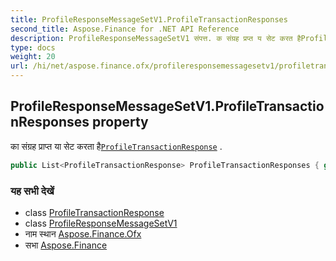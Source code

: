 ```yaml
---
title: ProfileResponseMessageSetV1.ProfileTransactionResponses
second_title: Aspose.Finance for .NET API Reference
description: ProfileResponseMessageSetV1 संपत्त. क संग्रह प्रप्त य सेट करत हैProfileTransactionResponse .
type: docs
weight: 20
url: /hi/net/aspose.finance.ofx/profileresponsemessagesetv1/profiletransactionresponses/
---
```

## ProfileResponseMessageSetV1.ProfileTransactionResponses property

का संग्रह प्राप्त या सेट करता है[`ProfileTransactionResponse`](../../../aspose.finance.ofx.profile/profiletransactionresponse/) .

```csharp
public List<ProfileTransactionResponse> ProfileTransactionResponses { get; set; }
```

### यह सभी देखें

* class [ProfileTransactionResponse](../../../aspose.finance.ofx.profile/profiletransactionresponse/)
* class [ProfileResponseMessageSetV1](../)
* नाम स्थान [Aspose.Finance.Ofx](../../profileresponsemessagesetv1/)
* सभा [Aspose.Finance](../../../)


